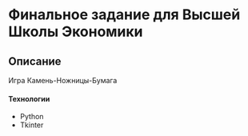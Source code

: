 # Финальное задание для Высшей Школы Экономики

## Описание

Игра Камень-Ножницы-Бумага

#### Технологии
- Python
- Tkinter
